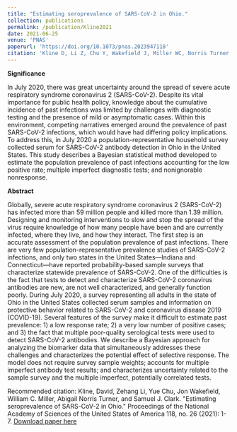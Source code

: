 ```yaml
---
title: "Estimating seroprevalence of SARS-CoV-2 in Ohio."
collection: publications
permalink: /publication/Kline2021
date: 2021-06-25
venue: 'PNAS'
paperurl: 'https://doi.org/10.1073/pnas.2023947118'
citation: 'Kline D, Li Z, Chu Y, Wakefield J, Miller WC, Norris Turner A, Clark SJ. Estimating seroprevalence of SARS-CoV-2 in Ohio: A Bayesian multilevel poststratification approach with multiple diagnostic tests. Proceedings of the National Academy of Sciences. 2021 Jun 29;118(26):e2023947118.'
---
```



**Significance**

In July 2020, there was great uncertainty around the spread of severe acute respiratory syndrome coronavirus 2 (SARS-CoV-2). Despite its vital importance for public health policy, knowledge about the cumulative incidence of past infections was limited by challenges with diagnostic testing and the presence of mild or asymptomatic cases. Within this environment, competing narratives emerged around the prevalence of past SARS-CoV-2 infections, which would have had differing policy implications. To address this, in July 2020 a population-representative household survey collected serum for SARS-CoV-2 antibody detection in Ohio in the United States. This study describes a Bayesian statistical method developed to estimate the population prevalence of past infections accounting for the low positive rate; multiple imperfect diagnostic tests; and nonignorable nonresponse.

**Abstract**

Globally, severe acute respiratory syndrome coronavirus 2 (SARS-CoV-2) has infected more than 59 million people and killed more than 1.39 million. Designing and monitoring interventions to slow and stop the spread of the virus require knowledge of how many people have been and are currently infected, where they live, and how they interact. The first step is an accurate assessment of the population prevalence of past infections. There are very few population-representative prevalence studies of SARS-CoV-2 infections, and only two states in the United States—Indiana and Connecticut—have reported probability-based sample surveys that characterize statewide prevalence of SARS-CoV-2. One of the difficulties is the fact that tests to detect and characterize SARS-CoV-2 coronavirus antibodies are new, are not well characterized, and generally function poorly. During July 2020, a survey representing all adults in the state of Ohio in the United States collected serum samples and information on protective behavior related to SARS-CoV-2 and coronavirus disease 2019 (COVID-19). Several features of the survey make it difficult to estimate past prevalence: 1) a low response rate; 2) a very low number of positive cases; and 3) the fact that multiple poor-quality serological tests were used to detect SARS-CoV-2 antibodies. We describe a Bayesian approach for analyzing the biomarker data that simultaneously addresses these challenges and characterizes the potential effect of selective response. The model does not require survey sample weights; accounts for multiple imperfect antibody test results; and characterizes uncertainty related to the sample survey and the multiple imperfect, potentially correlated tests.


Recommended citation: Kline, David, Zehang Li, Yue Chu, Jon Wakefield, William C. Miller, Abigail Norris Turner, and Samuel J. Clark. "Estimating seroprevalence of SARS-CoV-2 in Ohio." Proceedings of the National Academy of Sciences of the United States of America 118, no. 26 (2021): 1-7.
[Download paper here](https://www.jstor.org/stable/pdf/27040790.pdf)

